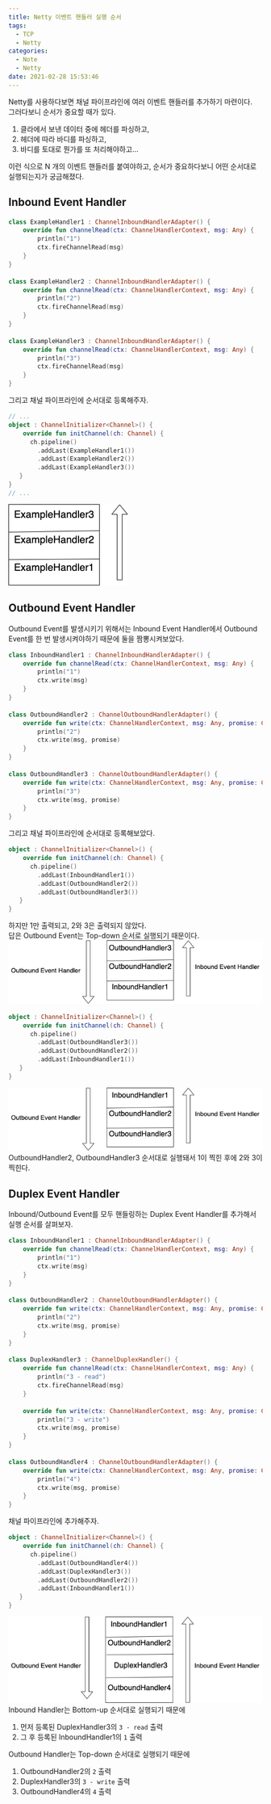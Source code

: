 ```yaml
---
title: Netty 이벤트 핸들러 실행 순서
tags:
  - TCP
  - Netty
categories:
  - Note
  - Netty
date: 2021-02-28 15:53:46
---
```



Netty를 사용하다보면 채널 파이프라인에 여러 이벤트 핸들러를 추가하기 마련이다.  
그러다보니 순서가 중요할 때가 있다.  
1. 클라에서 보낸 데이터 중에 헤더를 파싱하고,  
1. 헤더에 따라 바디를 파싱하고,
1. 바디를 토대로 뭔가를 또 처리해야하고...

이런 식으로 N 개의 이벤트 핸들러를 붙여야하고, 순서가 중요하다보니 어떤 순서대로 실행되는지가 궁금해졌다.  

## Inbound Event Handler
```kotlin
class ExampleHandler1 : ChannelInboundHandlerAdapter() {
    override fun channelRead(ctx: ChannelHandlerContext, msg: Any) {
        println("1")
        ctx.fireChannelRead(msg)
    }
}

class ExampleHandler2 : ChannelInboundHandlerAdapter() {
    override fun channelRead(ctx: ChannelHandlerContext, msg: Any) {
        println("2")
        ctx.fireChannelRead(msg)
    }
}

class ExampleHandler3 : ChannelInboundHandlerAdapter() {
    override fun channelRead(ctx: ChannelHandlerContext, msg: Any) {
        println("3")
        ctx.fireChannelRead(msg)
    }
}
```

그리고 채널 파이프라인에 순서대로 등록해주자.  
```kotlin
// ...
object : ChannelInitializer<Channel>() {
    override fun initChannel(ch: Channel) {
      ch.pipeline()
        .addLast(ExampleHandler1())
        .addLast(ExampleHandler2())
        .addLast(ExampleHandler3())
   }
}
// ...
```

![Bottom-Up 순서대로 실행되기 때문에 때문에 먼저 등록한 ExampleHandler1부터 순서대로 실행된다.](netty-event-handler-order/inbound-event-handler-order.png)

## Outbound Event Handler
Outbound Event를 발생시키기 위해서는 Inbound Event Handler에서 Outbound Event를 한 번 발생시켜야하기 때문에 둘을 짬뽕시켜보았다.  
```kotlin
class InboundHandler1 : ChannelInboundHandlerAdapter() {
    override fun channelRead(ctx: ChannelHandlerContext, msg: Any) {
        println("1")
        ctx.write(msg)
    }
}

class OutboundHandler2 : ChannelOutboundHandlerAdapter() {
    override fun write(ctx: ChannelHandlerContext, msg: Any, promise: ChannelPromise) {
        println("2")
        ctx.write(msg, promise)
    }
}

class OutboundHandler3 : ChannelOutboundHandlerAdapter() {
    override fun write(ctx: ChannelHandlerContext, msg: Any, promise: ChannelPromise) {
        println("3")
        ctx.write(msg, promise)
    }
}
```

그리고 채널 파이프라인에 순서대로 등록해보았다.  
```kotlin
object : ChannelInitializer<Channel>() {
    override fun initChannel(ch: Channel) {
      ch.pipeline()
        .addLast(InboundHandler1())
        .addLast(OutboundHandler2())
        .addLast(OutboundHandler3())
   }
}
```

하지만 1만 출력되고, 2와 3은 출력되지 않았다.  
답은 Outbound Event는 Top-down 순서로 실행되기 때문이다.
![Top-down 순서대로 실행되기 때문에 Outbound Event가 발생한 InboundHandler 아래에 OutboundHandler가 없어서 이벤트를 처리하지 못했다.](netty-event-handler-order/outbound-event-handler-order.png)

```kotlin
object : ChannelInitializer<Channel>() {
    override fun initChannel(ch: Channel) {
      ch.pipeline()
        .addLast(OutboundHandler3())
        .addLast(OutboundHandler2())
        .addLast(InboundHandler1())
   }
}
```
![Top-down 순서대로 실행되기 때문에 Outbound Event가 발생한 InboundHandler 아래에 OutboundHandler들이 등록된 순서 역순으로 실행된다.](netty-event-handler-order/outbound-event-handler-order-2.png)  
OutboundHandler2, OutboundHandler3 순서대로 실행돼서 1이 찍힌 후에 2와 3이 찍힌다.

## Duplex Event Handler
Inbound/Outbound Event를 모두 핸들링하는 Duplex Event Handler를 추가해서 실행 순서를 살펴보자.  
```kotlin
class InboundHandler1 : ChannelInboundHandlerAdapter() {
    override fun channelRead(ctx: ChannelHandlerContext, msg: Any) {
        println("1")
        ctx.write(msg)
    }
}

class OutboundHandler2 : ChannelOutboundHandlerAdapter() {
    override fun write(ctx: ChannelHandlerContext, msg: Any, promise: ChannelPromise) {
        println("2")
        ctx.write(msg, promise)
    }
}

class DuplexHandler3 : ChannelDuplexHandler() {
    override fun channelRead(ctx: ChannelHandlerContext, msg: Any) {
        println("3 - read")
        ctx.fireChannelRead(msg)
    }

    override fun write(ctx: ChannelHandlerContext, msg: Any, promise: ChannelPromise) {
        println("3 - write")
        ctx.write(msg, promise)
    }
}

class OutboundHandler4 : ChannelOutboundHandlerAdapter() {
    override fun write(ctx: ChannelHandlerContext, msg: Any, promise: ChannelPromise) {
        println("4")
        ctx.write(msg, promise)
    }
}
```

채널 파이프라인에 추가해주자.  
```kotlin
object : ChannelInitializer<Channel>() {
    override fun initChannel(ch: Channel) {
      ch.pipeline()
        .addLast(OutboundHandler4())
        .addLast(DuplexHandler3())
        .addLast(OutboundHandler2())
        .addLast(InboundHandler1())
   }
}
```
![](netty-event-handler-order/duplex-event-handler-order.png)  
Inbound Handler는 Bottom-up 순서대로 실행되기 때문에
1. 먼저 등록된 DuplexHandler3의 `3 - read` 출력
1. 그 후 등록된 InboundHandler1의 `1` 출력

Outbound Handler는 Top-down 순서대로 실행되기 때문에
1. OutboundHandler2의 `2` 출력
1. DuplexHandler3의 `3 - write` 출력
1. OutboundHandler4의 `4` 출력
